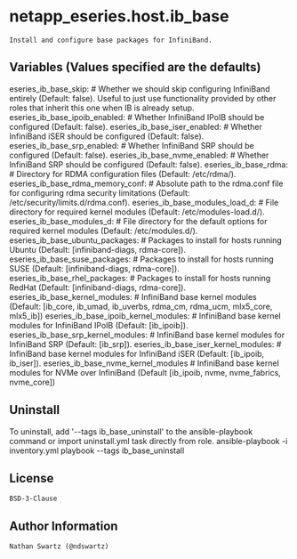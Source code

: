 netapp_eseries.host.ib_base
=========
    Install and configure base packages for InfiniBand.

Variables (Values specified are the defaults)
---------
eseries_ib_base_skip:                    # Whether we should skip configuring InfiniBand entirely (Default: false). Useful to just use functionality provided by other roles that inherit this one when IB is already setup.
eseries_ib_base_ipoib_enabled:           # Whether InfiniBand IPoIB should be configured (Default: false).
eseries_ib_base_iser_enabled:            # Whether InfiniBand iSER should be configured (Default: false).
eseries_ib_base_srp_enabled:             # Whether InfiniBand SRP should be configured (Default: false).
eseries_ib_base_nvme_enabled:            # Whether InfiniBand SRP should be configured (Default: false).
eseries_ib_base_rdma:                    # Directory for RDMA configuration files (Default: /etc/rdma/).
eseries_ib_base_rdma_memory_conf:        # Absolute path to the rdma.conf file for configuring rdma security limitations (Default: /etc/security/limits.d/rdma.conf).
eseries_ib_base_modules_load_d:          # File directory for required kernel modules (Default: /etc/modules-load.d/).
eseries_ib_base_modules_d:               # File directory for the default options for required kernel modules (Default: /etc/modules.d/).
eseries_ib_base_ubuntu_packages:         # Packages to install for hosts running Ubuntu (Default: [infiniband-diags, rdma-core]).
eseries_ib_base_suse_packages:           # Packages to install for hosts running SUSE (Default: [infiniband-diags, rdma-core]).
eseries_ib_base_rhel_packages:           # Packages to install for hosts running RedHat (Default: [infiniband-diags, rdma-core]).
eseries_ib_base_kernel_modules:          # InfiniBand base kernel modules (Default: [ib_core, ib_umad, ib_uverbs, rdma_cm, rdma_ucm, mlx5_core, mlx5_ib])
eseries_ib_base_ipoib_kernel_modules:    # InfiniBand base kernel modules for InfiniBand IPoIB (Default: [ib_ipoib]).
eseries_ib_base_srp_kernel_modules:      # InfiniBand base kernel modules for InfiniBand SRP (Default: [ib_srp]).
eseries_ib_base_iser_kernel_modules:     # InfiniBand base kernel modules for InfiniBand iSER (Default: [ib_ipoib, ib_iser]).
eseries_ib_base_nvme_kernel_modules      # InfiniBand base kernel modules for NVMe over InfiniBand (Default [ib_ipoib, nvme, nvme_fabrics, nvme_core])

Uninstall
---------
To uninstall, add '--tags ib_base_uninstall' to the ansible-playbook command or import uninstall.yml task directly from role.
    ansible-playbook -i inventory.yml playbook --tags ib_base_uninstall

License
-------
    BSD-3-Clause

Author Information
------------------
    Nathan Swartz (@ndswartz)
